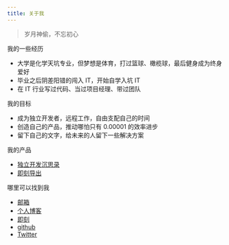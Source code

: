 ```yaml
---
title: 关于我
---
```


> 岁月神偷，不忘初心

我的一些经历

- 大学是化学天坑专业，但梦想是体育，打过篮球、橄榄球，最后健身成为终身爱好
- 毕业之后阴差阳错的闯入 IT，开始自学入坑 IT
- 在 IT 行业写过代码、当过项目经理、带过团队

我的目标

- 成为独立开发者，远程工作，自由支配自己的时间
- 创造自己的产品，推动哪怕只有 0.00001 的效率进步
- 留下自己的文字，给未来的人留下一些解决方案

我的产品

- [独立开发沉思录](https://hackthinking.com/)
- [即刻导出](https://jike-export.wujieli.com/)

哪里可以找到我

- [邮箱](mailto:wujieli0207@outlook.com)
- [个人博客](https://www.wujieli.com/)
- [即刻](https://web.okjike.com/me)
- [github](https://github.com/wujieli0207)
- [Twitter](https://x.com/li_wujie)
